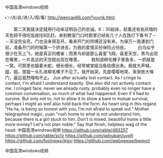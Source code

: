 
中国高清windows视频




👉/点/此/进/入/观/看/ http://wencao66.com?yuynk.html




　　第二天我就决定就用行动来证明自己的忠诚。6：30起床，趁着还有些灰暗的天色顾不得吃饭就往B区赶。来到教室门口时那里已经有几个人在路灯下看书了－－天没完全亮，门也没来得及开。看来开门的师傅还没有来，为保万一我凑到门前，准备开门的时候第一个挤进去，为我的爱情买份保险占份座。
　　白鸟似乎很少在天上飞，她是真正的檐雀；而黑鸟却是那么喜爱飞翔，喜爱天空，黑鸟出现在哪里，一片高远的天空就出现在哪里。
　　我知道柳毛棵子里鱼多，一抓就是一窝。可那里也猫着水蛇。细长细长，经常被堂姐当鱼给摸出来。我就大声喊，姐，姐。堂姐一头扎进柳毛棵子不见了。我开始哭，先是嘤嘤地哭，渐渐放大嗓门，最后竟然嚎啕不止。
Jue after actually lost contact.
As I cringe to contact, I'm afraid I understand exactly.
She also did not actively contact me.
I cringed face, never we already rusty, probably even no longer have a common conversation, so much of what had happened.
Even if it had to survive.
But only not to, not to allow it to show a bare in mutual survival, perhaps I might as well also hold back the form.
As heart sing in this regard.
"Ha ha, is being so honest with you, I'm not afraid to speak out."
Mother telegraphed magic, yuan "rush home to what is not understand him, because there is a girl stuck to him.
Don't is mixed, beautiful home a little more money?
Let's not plan noble."
Say that finish, helpless wag of the head.
中国高清windows视频 https://github.com/rabte/483257
https://github.com/rabte/scfz
https://github.com/qdouban/uypfi
https://github.com/foolnews/jkgxi
https://github.com/webnewse/bwqyct





中国高清windows视频
